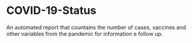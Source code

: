 # COVID-19-Status
An automated report that countains the number of cases, vaccines and other variables from the pandemic for information e follow up.
